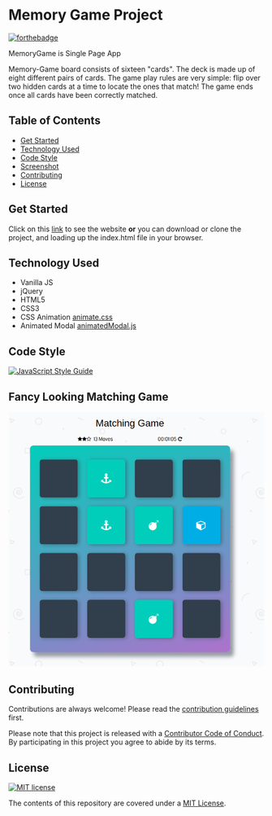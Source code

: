 # Memory Game Project
[![forthebadge](https://forthebadge.com/images/badges/built-with-love.svg)](https://forthebadge.com)

MemoryGame is Single Page App

Memory-Game board consists of sixteen "cards". The deck is made up of eight different pairs of cards. The game play rules are very simple: flip over two hidden cards at a time to locate the ones that match! The game ends once all cards have been correctly matched.

## Table of Contents

  - [Get Started](#get-started)
  - [Technology Used](#technology-used)
  - [Code Style](#code-style)
  - [Screenshot](#fancy-looking-matching-game)
  - [Contributing](#contributing)
  - [License](#license)

## Get Started

Click on this [link](https://abdsamadf.github.io/memory-game) to see the website **or** you can download or clone the project, and loading up the index.html file in your browser.

## Technology Used

* Vanilla JS
* jQuery
* HTML5
* CSS3
* CSS Animation [animate.css](https://daneden.github.io/animate.css)
* Animated Modal [animatedModal.js](https://joaopereirawd.github.io/animatedModal.js)

## Code Style

[![JavaScript Style Guide](https://cdn.rawgit.com/standard/standard/master/badge.svg)](https://github.com/standard/standard)

## Fancy Looking Matching Game

![Matching Game looks like](img/screenshots/matching-game.png)

## Contributing
Contributions are always welcome! Please read the [contribution guidelines](CONTRIBUTING.md) first.

Please note that this project is released with a [Contributor Code of Conduct](code-of-conduct.md). By participating in this project you agree to abide by its terms.

## License
[![MIT license](https://img.shields.io/github/license/abdsamadf/memory-game)](http://opensource.org/licenses/MIT)

The contents of this repository are covered under a [MIT License](https://github.com/abdsamadf/memory-game/blob/master/LICENSE).

